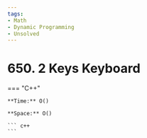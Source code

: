 ```yaml
---
tags:
- Math
- Dynamic Programming
- Unsolved
---
```



# 650. 2 Keys Keyboard

=== "C++"

    **Time:** O()

    **Space:** O()

    ``` c++
    ```